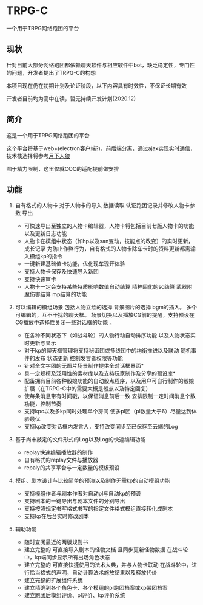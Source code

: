 # TRPG-C
一个用于TRPG网络跑团的平台

## 现状

针对目前大部分网络跑团都依赖聊天软件与相应软件中bot，缺乏稳定性，专门性的问题，开发者提出了TRPG-C的构想  

本项目现在仍在初期计划及论证阶段，以下内容具有时效性，不保证长期有效

开发者目前均为高中在读，暂无持续开发计划(2020.12)

## 简介

这是一个用于TRPG网络跑团的平台

这个平台将基于web+(electron客户端?)，前后端分离，通过ajax实现实时通信，技术栈选择将参考[月下人狼](https://github.com/uhyo/jinrou/)  

囿于精力限制，这里仅就COC的适配提前做安排  

## 功能

1. 自有格式的人物卡 对于人物卡的导入 数据读取 认证跑团记录并修改人物卡参数 导出  
    - 可快速导出至独立的人物卡编辑器，人物卡将包括目前七版人物卡的功能以及更新日志功能
    - 人物卡在模组中状态（如hp以及san变动，技能点的改变）的实时更新，成长记录  为防止作弊行为，自有格式的人物卡除车卡时的资料更新都需输入模组kp的指令
    - 一键新建基础值卡功能，优化现车现开体验
    - 支持人物卡保存及快速导入新团
    - 支持快速审卡
    - 人物卡一定会支持某些特质影响数值自动结算 精神固化的sc结算 武器附魔伤害结算 mp结算的功能

2. 可以编辑的模组场景 包括人物立绘的选择 背景图片的选择 bgm的插入。  多个可编辑的，互不干扰的聊天框。  场景切换以及播放CG前的提醒，支持预设在CG播放中选择性关闭一些对话框的功能  。
    - 在各种不同状态下（如战斗轮）的人物行动自动排序功能 以及人物状态实时更新与显示
    - 对于kp的聊天框管理将支持秘密团或多线团中的均衡推进以及联动 随机事件的发布 状态更新 控制发言者权限等功能
    - 针对全文字团的无图片场景制作提供全对话框界面*   
    - 具一定规模及泛用性的素材库以及支持玩家制作及分享的预设库*   
    - 配备拥有目前各种骰娘功能的自动骰点程序，以及用户可自行制作的骰娘扩展（在TRPG-C中的需要大概是骰点以及特定回复）
    - 使每条消息带有时间戳，以保证消息前后一致 安排限制一定时间消息个数功能，控制节奏  
    - 支持kpc以及多kp同时处理单个房间 使多pl团（pl数量大于6）尽量达到体验最优  
    - 支持kp改变对话框内发言人，支持改变同步至已保存至云端的Log
  
3. 基于尚未敲定的文件形式的Log以及Log的快速编辑功能  
    - replay快速编辑播放器的制作 
    - 自有格式的replay文件与播放器
    - repaly的共享平台与一定数量的模板预设

4. 模组、剧本设计与比较简单的预演以及制作无需kp的自动模组功能    
    - 支持模组作者与剧本作者对自动pl与自动kp的预设  
    - 支持剧本的一键导出与剧本文件的分别导出  
    - 支持按照规定书写格式书写的指定文件格式模组直接转化成剧本  
    - 支持kp在后台实时修改剧本  
     
5. 辅助功能
    - 随时查阅最近的两版规则书
    - 建立完整的 可直接导入剧本的怪物文档 且同步更新怪物数据 在战斗轮中，kp端同步显示所有出场角色状态
    - 建立完整的 可直接快捷使用的法术大典，并与人物卡联动 在战斗轮中，进行恰当格式的声明，自动计算法术施放结果以及释放代价
    - 建立完整的扩展组件系统
    - 建立精确到各个角色卡、各个模组的pl跑团档案或kp带团档案
    - 建立跑团后模组评价、pl评价、kp评价系统
